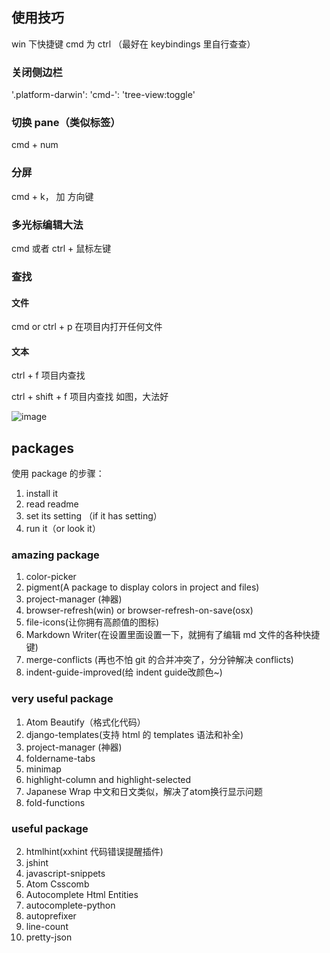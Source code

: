 ## 使用技巧
win 下快捷键 cmd 为 ctrl （最好在 keybindings 里自行查查）

### 关闭侧边栏
'.platform-darwin':
  'cmd-\': 'tree-view:toggle'

### 切换 pane（类似标签）
cmd + num

### 分屏
cmd + k， 加 方向键

### 多光标编辑大法
cmd 或者 ctrl + 鼠标左键

### 查找

#### 文件
cmd or ctrl + p 在项目内打开任何文件

#### 文本
ctrl + f 项目内查找

ctrl + shift + f 项目内查找
如图，大法好

![image](https://cloud.githubusercontent.com/assets/8455579/9791443/abf90bbc-580d-11e5-8759-dcb7d9efb58c.png)


## packages
使用 package 的步骤：
1. install it
2. read readme
3. set its setting （if it has setting）
4. run it（or look it）

### amazing package
1. color-picker
2. pigment(A package to display colors in project and files)
3. project-manager (神器)
4. browser-refresh(win) or browser-refresh-on-save(osx)
5. file-icons(让你拥有高颜值的图标)
6. Markdown Writer(在设置里面设置一下，就拥有了编辑 md 文件的各种快捷键)
7. merge-conflicts (再也不怕 git 的合并冲突了，分分钟解决 conflicts)
8. indent-guide-improved(给 indent guide改颜色~)

### very useful package
1. Atom Beautify（格式化代码）
2. django-templates(支持 html 的 templates 语法和补全)
3. project-manager (神器)
4. foldername-tabs
5. minimap
6. highlight-column and highlight-selected
7. Japanese Wrap 中文和日文类似，解决了atom换行显示问题
8. fold-functions


### useful package
2. htmlhint(xxhint 代码错误提醒插件)
3. jshint
4. javascript-snippets
5. Atom Csscomb
6. Autocomplete Html Entities
7. autocomplete-python
8. autoprefixer
9. line-count
10. pretty-json
